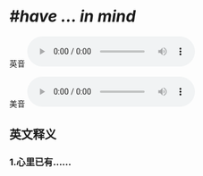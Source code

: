 # ***\#have … in mind*** 
英音
<audio src="./media/have … in mind1_AAC.aac" controls="controls"></audio>

美音
<audio src="./media/have … in mind2_AAC.aac" controls="controls"></audio>



  

英文释义
---
### 1.**心里已有……**  


